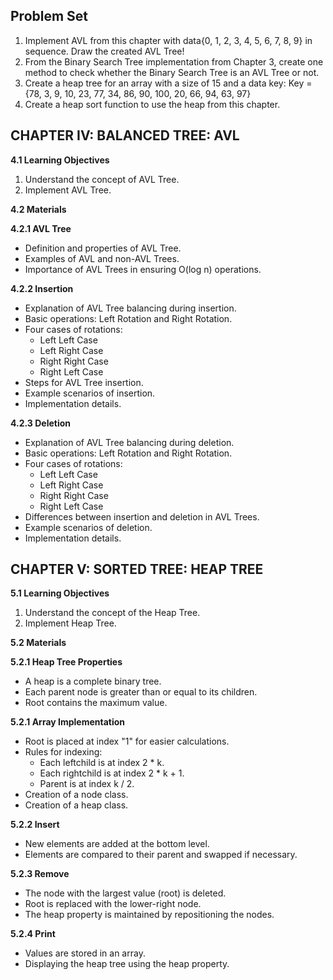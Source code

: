 ## Problem Set

1. Implement AVL from this chapter with data{0, 1, 2, 3, 4, 5, 6, 7, 8, 9} in sequence. Draw the created AVL Tree! 
2. From the Binary Search Tree implementation from Chapter 3, create one method to check whether the Binary Search Tree is an AVL Tree or not.
3. Create a heap tree for an array with a size of 15 and a data key:
Key = {78, 3, 9, 10, 23, 77, 34, 86, 90, 100, 20, 66, 94, 63, 97}
4. Create a heap sort function to use the heap from this chapter.


## CHAPTER IV: BALANCED TREE: AVL

**4.1 Learning Objectives**

1.  Understand the concept of AVL Tree.
2.  Implement AVL Tree.

**4.2 Materials**

**4.2.1 AVL Tree**

-   Definition and properties of AVL Tree.
-   Examples of AVL and non-AVL Trees.
-   Importance of AVL Trees in ensuring O(log n) operations.

**4.2.2 Insertion**

-   Explanation of AVL Tree balancing during insertion.
-   Basic operations: Left Rotation and Right Rotation.
-   Four cases of rotations: 
	- Left Left Case
	- Left Right Case
	- Right Right Case
	- Right Left Case
-   Steps for AVL Tree insertion.
-   Example scenarios of insertion.
-   Implementation details.

**4.2.3 Deletion**

-   Explanation of AVL Tree balancing during deletion.
-   Basic operations: Left Rotation and Right Rotation.
-   Four cases of rotations:
	- Left Left Case
	- Left Right Case
	- Right Right Case
	- Right Left Case
-   Differences between insertion and deletion in AVL Trees.
-   Example scenarios of deletion.
-   Implementation details.

## CHAPTER V: SORTED TREE: HEAP TREE

**5.1 Learning Objectives**

1.  Understand the concept of the Heap Tree.
2.  Implement Heap Tree.

**5.2 Materials**

**5.2.1 Heap Tree Properties**

-   A heap is a complete binary tree.
-   Each parent node is greater than or equal to its children.
-   Root contains the maximum value.

**5.2.1 Array Implementation**

-   Root is placed at index "1" for easier calculations.
-   Rules for indexing:
    -   Each leftchild is at index 2 * k.
    -   Each rightchild is at index 2 * k + 1.
    -   Parent is at index k / 2.
-   Creation of a node class.
-   Creation of a heap class.

**5.2.2 Insert**

-   New elements are added at the bottom level.
-   Elements are compared to their parent and swapped if necessary.

**5.2.3 Remove**

-   The node with the largest value (root) is deleted.
-   Root is replaced with the lower-right node.
-   The heap property is maintained by repositioning the nodes.

**5.2.4 Print**

-   Values are stored in an array.
-   Displaying the heap tree using the heap property.
